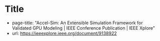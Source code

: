 # Title
- page-title: "Accel-Sim: An Extensible Simulation Framework for Validated GPU Modeling | IEEE Conference Publication | IEEE Xplore"
- url: https://ieeexplore.ieee.org/document/9138922
